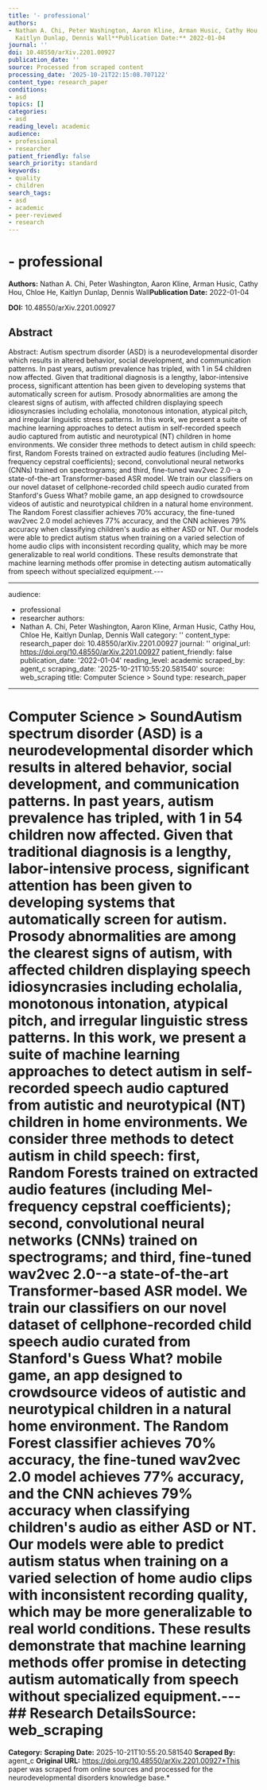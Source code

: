 ```yaml
---
title: '- professional'
authors:
- Nathan A. Chi, Peter Washington, Aaron Kline, Arman Husic, Cathy Hou, Chloe He,
  Kaitlyn Dunlap, Dennis Wall**Publication Date:** 2022-01-04
journal: ''
doi: 10.48550/arXiv.2201.00927
publication_date: ''
source: Processed from scraped content
processing_date: '2025-10-21T22:15:08.707122'
content_type: research_paper
conditions:
- asd
topics: []
categories:
- asd
reading_level: academic
audience:
- professional
- researcher
patient_friendly: false
search_priority: standard
keywords:
- quality
- children
search_tags:
- asd
- academic
- peer-reviewed
- research
---
```


# - professional

**Authors:** Nathan A. Chi, Peter Washington, Aaron Kline, Arman Husic, Cathy Hou, Chloe He, Kaitlyn Dunlap, Dennis Wall**Publication Date:** 2022-01-04

**DOI:** 10.48550/arXiv.2201.00927

## Abstract

Abstract:
Autism spectrum disorder (ASD) is a neurodevelopmental disorder which results in altered behavior, social development, and communication patterns. In past years, autism prevalence has tripled, with 1 in 54 children now affected. Given that traditional diagnosis is a lengthy, labor-intensive process, significant attention has been given to developing systems that automatically screen for autism. Prosody abnormalities are among the clearest signs of autism, with affected children displaying speech idiosyncrasies including echolalia, monotonous intonation, atypical pitch, and irregular linguistic stress patterns. In this work, we present a suite of machine learning approaches to detect autism in self-recorded speech audio captured from autistic and neurotypical (NT) children in home environments. We consider three methods to detect autism in child speech: first, Random Forests trained on extracted audio features (including Mel-frequency cepstral coefficients); second, convolutional neural networks (CNNs) trained on spectrograms; and third, fine-tuned wav2vec 2.0--a state-of-the-art Transformer-based ASR model. We train our classifiers on our novel dataset of cellphone-recorded child speech audio curated from Stanford's Guess What? mobile game, an app designed to crowdsource videos of autistic and neurotypical children in a natural home environment. The Random Forest classifier achieves 70% accuracy, the fine-tuned wav2vec 2.0 model achieves 77% accuracy, and the CNN achieves 79% accuracy when classifying children's audio as either ASD or NT. Our models were able to predict autism status when training on a varied selection of home audio clips with inconsistent recording quality, which may be more generalizable to real world conditions. These results demonstrate that machine learning methods offer promise in detecting autism automatically from speech without specialized equipment.---

---
audience:
- professional
- researcher
authors:
- Nathan A. Chi, Peter Washington, Aaron Kline, Arman Husic, Cathy Hou, Chloe He,
Kaitlyn Dunlap, Dennis Wall
category: ''
content_type: research_paper
doi: 10.48550/arXiv.2201.00927
journal: ''
original_url: https://doi.org/10.48550/arXiv.2201.00927
patient_friendly: false
publication_date: '2022-01-04'
reading_level: academic
scraped_by: agent_c
scraping_date: '2025-10-21T10:55:20.581540'
source: web_scraping
title: Computer Science > Sound
type: research_paper
---
# Computer Science > SoundAutism spectrum disorder (ASD) is a neurodevelopmental disorder which results in altered behavior, social development, and communication patterns. In past years, autism prevalence has tripled, with 1 in 54 children now affected. Given that traditional diagnosis is a lengthy, labor-intensive process, significant attention has been given to developing systems that automatically screen for autism. Prosody abnormalities are among the clearest signs of autism, with affected children displaying speech idiosyncrasies including echolalia, monotonous intonation, atypical pitch, and irregular linguistic stress patterns. In this work, we present a suite of machine learning approaches to detect autism in self-recorded speech audio captured from autistic and neurotypical (NT) children in home environments. We consider three methods to detect autism in child speech: first, Random Forests trained on extracted audio features (including Mel-frequency cepstral coefficients); second, convolutional neural networks (CNNs) trained on spectrograms; and third, fine-tuned wav2vec 2.0--a state-of-the-art Transformer-based ASR model. We train our classifiers on our novel dataset of cellphone-recorded child speech audio curated from Stanford's Guess What? mobile game, an app designed to crowdsource videos of autistic and neurotypical children in a natural home environment. The Random Forest classifier achieves 70% accuracy, the fine-tuned wav2vec 2.0 model achieves 77% accuracy, and the CNN achieves 79% accuracy when classifying children's audio as either ASD or NT. Our models were able to predict autism status when training on a varied selection of home audio clips with inconsistent recording quality, which may be more generalizable to real world conditions. These results demonstrate that machine learning methods offer promise in detecting autism automatically from speech without specialized equipment.---## Research Details**Source:** web_scraping
**Category:**
**Scraping Date:** 2025-10-21T10:55:20.581540
**Scraped By:** agent_c
**Original URL:** https://doi.org/10.48550/arXiv.2201.00927*This paper was scraped from online sources and processed for the neurodevelopmental disorders knowledge base.*